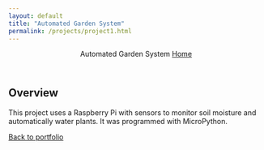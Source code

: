 ```yaml
---
layout: default
title: "Automated Garden System"
permalink: /projects/project1.html
---
```


<link rel="stylesheet" href="https://cdn.jsdelivr.net/npm/bootswatch@5.3.3/dist/darkly/bootstrap.min.css">
<link rel="stylesheet" href="../css/style.css">

<header class="navbar navbar-dark bg-primary">
  <div class="container">
    <span class="navbar-brand">Automated Garden System</span>
    <a class="nav-link text-white" href="/index.html">Home</a>
  </div>
</header>

<section class="container my-4">
  <h2>Overview</h2>
  <p>This project uses a Raspberry Pi with sensors to monitor soil moisture and automatically water plants. It was programmed with MicroPython.</p>
</section>

<footer class="text-center py-4 bg-dark text-light">
  <p class="mb-0"><a href="/index.html">Back to portfolio</a></p>
</footer>

